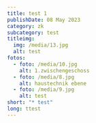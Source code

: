 ```yaml
---
title: test 1
publishDate: 08 May 2023
category: zk
subcategory: test
titleimg:
  img: /media/13.jpg
  alt: test
fotos:
  - foto: /media/10.jpg
    alt: 1.zwischengeschoss
  - foto: /media/8.jpg
    alt: haustechnik ebene
  - foto: /media/9.jpg
    alt: test
short: "* test"
long: ttest
---
```

